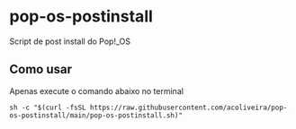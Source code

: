 # pop-os-postinstall
Script de post install do Pop!_OS


## Como usar

Apenas execute o comando abaixo no terminal
```shell
sh -c "$(curl -fsSL https://raw.githubusercontent.com/acoliveira/pop-os-postinstall/main/pop-os-postinstall.sh)"
```
